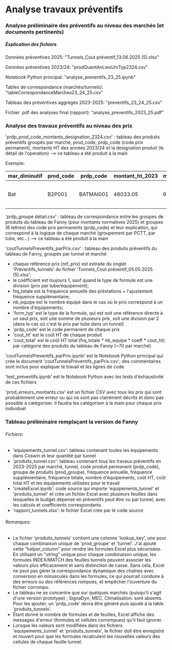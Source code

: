 # Analyse travaux préventifs 

### Analyse préliminaire des préventifs au niveau des marchés (et documents pertinents)

##### Éxplication des fichiers

Données préventives 2025: "Tunnels_Cout préventif_13.06.2025 (5).xlsx"  

Données préventives 2023/24: "prodQuantAnLieuUniTyp2324.csv"  


Notebook Python principal: "analyse_preventifs_23_25.ipynb"  

Tables de correspondance (marchés/tunnels): "tableCorrespondanceMarches23_24_25.csv"  

Tableau des préventives aggregés 2023-2025: "preventifs_23_24_25.csv"  


Fichier .pdf des analyses final (rapport): "analyse_preventifs_2023_25.pdf"  


### Analyse des travaux préventifs au niveau des prix 

'prdp_prod_code_montants_designation_2324.csv' : tableau des produits préventifs groupés par marché, prod_code, prdp_code (code prix permanent), montants HT des années 2023/24 et la designation produit (le détail de l'operation) --> ce tableau a été produit à la main  


Exemple:  


| mar_diminutif | prod_code | prdp_code  | montant_ht_2023 | montant_ht_2024 | prod_designation                                                             |
|---------------|-----------|------------|------------------|------------------|--------------------------------------------------------------------------------|
| Bat           | B2P001    | BATMAI001  | 48033.05         | 95676.42         | Prestation de maintenance préventive d'une issue de secours                   |



'prdp_groupe détail.csv' : tableau de correspondance entre les groupes de produits du tableau de Fanny (pour montants normatives 2025) et groupes (6 lettres) des code prix permanents (prdp_code) et leur explication, qui correspond à la logique de chaque marché (groupement par PCTT, par tube, etc...) --> ce tableau a été produit à la main

'coutTunnelsPreventifs_parPrix.csv' : tableau des produits préventifs du tableau de Fanny, groupés par tunnel et marché
- chaque référence prix (ref_prix) est extraite du onglet 'Préventifs_tunnels' du fichier 'Tunnels_Cout préventif_05.05.2025 (5).xlsx';
- le coéfficient est toujours 1, sauf quand le type de formule est une division (prix par tube/équipement);
- frq_totale est la fréquence annuelle des préstations + l'ajustement fréquence supplémentaire;
- nb_equipe est le nombre équipé dans le cas où le prix correspond à un nombre d'équipements;
- 'form_typ' est le type de la formule, qui est soit une référence directe à un seul prix, soit une somme de plusieurs prix, soit une division par 2 (dans le cas où c'est le prix par tube dans un tunnel)
- 'prdp_code' est le code permanent de chaque prix
- 'cout_ht' est le coût HT de chaque produit
- 'cout_total' est le coût HT total (frq_totale * nb_equipe * coeff * cout_ht) par catégorie des produits du tableau de Fanny (~70 par marché)


'coutTunnelsPreventifs_parPrix.ipynb' est le Notebook Python principal qui crée le document 'coutTunnelsPreventifs_parPrix.csv'; des commentaires sont inclus pour expliquer le travail et les lignes de code  

'test_préventifs.ipynb' est le Notebook Python avec les tests d'éxhaustivité de ces fichiers  

'prod_erreurs_montants.csv' est un fichier CSV avec tous les prix qui sont probablement une erreur ou qui ne sont pas clairement décrits et donc pas possible à catégoriser. Il faudra les catégoriser à la main pour chaque prix individuel  


### Tableau préliminaire remplaçant la version de Fanny

###### Fichiers:

- 'equipements_tunnel.csv': tableau contenant toutes les équipements dans Coswin et leur quantité par tunnel
- 'produits_tunnel.csv': tableau contenant tous les travaux préventifs en 2023-2025 par marché, tunnel, code produit permanent (prdp_code), groupe de produits (prod_groupe), fréquence annuelle, fréquence supplémentaire, fréquence totale, nombre d'équipements, coût HT, coût total HT et les équipements utilisées pour le travail
- 'createExcel.ipynb': code source qui importe 'equipements_tunnel' et 'produits_tunnel' et crée un fichier Excel avec plusieurs feuilles dans lesquelles le budget dépensé en préventifs peut être vu par tunnel, avec les calculs et coefficients correspondants
- 'rapport_tunnels.xlsx': le fichier Excel crée par le code source

###### Remarques:

- Le fichier 'produits_tunnels' contient une colonne 'lookup_key', une pour chaque combinaison unique de 'prod_groupe' et 'tunnel'. J'ai ajouté cette "helper_column" pour rendre les formules Excel plus sécurisées. En utilisant un "string" unique pour chaque combinaison unique, les formules INDEX/MATCH des feuilles tunnels peuvent associer les valeurs plus efficacement et sans distinction de casse. Sans cela, Excel ne peut pas gérer la correspondance dynamique des chaînes avec conversion en minuscules dans les formules, ce qui pourrait conduire à des erreurs ou des références rompues, et empêcher l'ouverture du fichier corrompu.
- Le tableau ne se concentre que sur quelques marchés (puisqu'il s'agit d'une version prototype) ; SignaDyn, MEC, Climatisation. sont absents. Pour les ajouter, un 'prdp_code' devra être généré puis ajouté à la table 'produits_tunnels'.
- Étant donné le nombre de formules et de feuilles, Excel affiche des messages d'erreur (formules et cellules corrompues) qu'il faut ignorer.
- Lorsque les valeurs sont modifiées dans les fichiers 'equipements_tunnel' et 'produits_tunnels', le fichier doit être enregistré et rouvert pour que les formules recalculent les nouvelles valeurs des cellules de chaque feuille tunnel.

